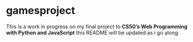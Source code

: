 # gamesproject

This is a work in progress on my final project to **CS50’s Web Programming with Python and JavaScript**
this README will be updated as i go along.

